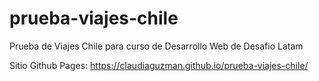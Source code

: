 # prueba-viajes-chile
Prueba de Viajes Chile para curso de Desarrollo Web de Desafio Latam

Sitio Github Pages: https://claudiaguzman.github.io/prueba-viajes-chile/ 
